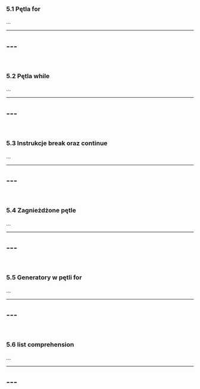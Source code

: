 ### 5.1 Pętla for
...

---
**---**
---
&nbsp;
### 5.2 Pętla while
...

---
**---**
---
&nbsp;
### 5.3 Instrukcje break oraz continue
...

---
**---**
---
&nbsp;
### 5.4 Zagnieżdżone pętle
...

---
**---**
---
&nbsp;
### 5.5 Generatory w pętli for
...

---
**---**
---
&nbsp;
### 5.6 list comprehension
...

---
**---**
---
&nbsp;
